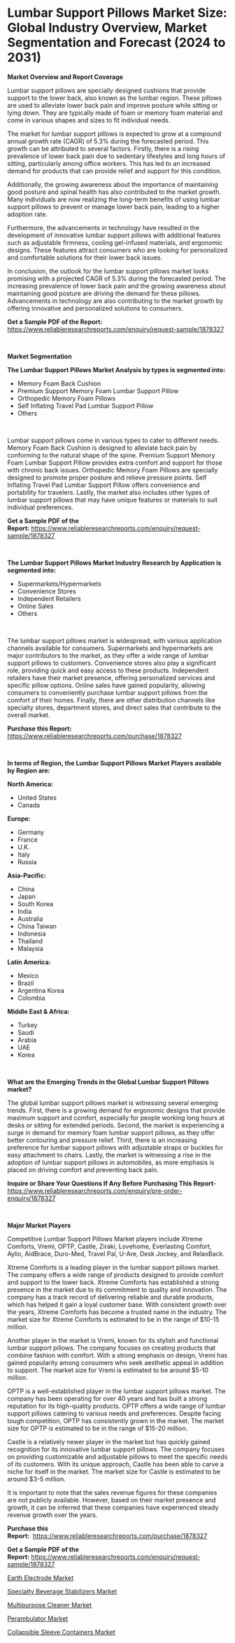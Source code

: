 <p><h1>Lumbar Support Pillows Market Size: Global Industry Overview, Market Segmentation and Forecast (2024 to 2031)</h1></p><p><strong>Market Overview and Report Coverage</strong></p>
<p><p>Lumbar support pillows are specially designed cushions that provide support to the lower back, also known as the lumbar region. These pillows are used to alleviate lower back pain and improve posture while sitting or lying down. They are typically made of foam or memory foam material and come in various shapes and sizes to fit individual needs.</p><p>The market for lumbar support pillows is expected to grow at a compound annual growth rate (CAGR) of 5.3% during the forecasted period. This growth can be attributed to several factors. Firstly, there is a rising prevalence of lower back pain due to sedentary lifestyles and long hours of sitting, particularly among office workers. This has led to an increased demand for products that can provide relief and support for this condition.</p><p>Additionally, the growing awareness about the importance of maintaining good posture and spinal health has also contributed to the market growth. Many individuals are now realizing the long-term benefits of using lumbar support pillows to prevent or manage lower back pain, leading to a higher adoption rate.</p><p>Furthermore, the advancements in technology have resulted in the development of innovative lumbar support pillows with additional features such as adjustable firmness, cooling gel-infused materials, and ergonomic designs. These features attract consumers who are looking for personalized and comfortable solutions for their lower back issues.</p><p>In conclusion, the outlook for the lumbar support pillows market looks promising with a projected CAGR of 5.3% during the forecasted period. The increasing prevalence of lower back pain and the growing awareness about maintaining good posture are driving the demand for these pillows. Advancements in technology are also contributing to the market growth by offering innovative and personalized solutions to consumers.</p></p>
<p><strong>Get a Sample PDF of the Report:</strong> <a href="https://www.reliableresearchreports.com/enquiry/request-sample/1878327">https://www.reliableresearchreports.com/enquiry/request-sample/1878327</a></p>
<p>&nbsp;</p>
<p><strong>Market Segmentation</strong></p>
<p><strong>The Lumbar Support Pillows Market Analysis by types is segmented into:</strong></p>
<p><ul><li>Memory Foam Back Cushion</li><li>Premium Support Memory Foam Lumbar Support Pillow</li><li>Orthopedic Memory Foam Pillows</li><li>Self Inflating Travel Pad Lumbar Support Pillow</li><li>Others</li></ul></p>
<p>&nbsp;</p>
<p><p>Lumbar support pillows come in various types to cater to different needs. Memory Foam Back Cushion is designed to alleviate back pain by conforming to the natural shape of the spine. Premium Support Memory Foam Lumbar Support Pillow provides extra comfort and support for those with chronic back issues. Orthopedic Memory Foam Pillows are specially designed to promote proper posture and relieve pressure points. Self Inflating Travel Pad Lumbar Support Pillow offers convenience and portability for travelers. Lastly, the market also includes other types of lumbar support pillows that may have unique features or materials to suit individual preferences.</p></p>
<p><strong>Get a Sample PDF of the Report:</strong>&nbsp;<a href="https://www.reliableresearchreports.com/enquiry/request-sample/1878327">https://www.reliableresearchreports.com/enquiry/request-sample/1878327</a></p>
<p>&nbsp;</p>
<p><strong>The Lumbar Support Pillows Market Industry Research by Application is segmented into:</strong></p>
<p><ul><li>Supermarkets/Hypermarkets</li><li>Convenience Stores</li><li>Independent Retailers</li><li>Online Sales</li><li>Others</li></ul></p>
<p>&nbsp;</p>
<p><p>The lumbar support pillows market is widespread, with various application channels available for consumers. Supermarkets and hypermarkets are major contributors to the market, as they offer a wide range of lumbar support pillows to customers. Convenience stores also play a significant role, providing quick and easy access to these products. Independent retailers have their market presence, offering personalized services and specific pillow options. Online sales have gained popularity, allowing consumers to conveniently purchase lumbar support pillows from the comfort of their homes. Finally, there are other distribution channels like specialty stores, department stores, and direct sales that contribute to the overall market.</p></p>
<p><strong>Purchase this Report:</strong>&nbsp; <a href="https://www.reliableresearchreports.com/purchase/1878327">https://www.reliableresearchreports.com/purchase/1878327</a></p>
<p>&nbsp;</p>
<p><strong>In terms of Region, the Lumbar Support Pillows Market Players available by Region are:</strong></p>
<p>
    <p> <strong> North America: </strong>
        <ul>
            <li>United States</li>
            <li>Canada</li>
        </ul>
        </p> 
    <p> <strong> Europe: </strong>
        <ul>
            <li>Germany</li>
            <li>France</li>
            <li>U.K.</li>
            <li>Italy</li>
            <li>Russia</li>
        </ul>
        </p> 
    <p> <strong> Asia-Pacific: </strong>
        <ul>
            <li>China</li>
            <li>Japan</li>
            <li>South Korea</li>
            <li>India</li>
            <li>Australia</li>
            <li>China Taiwan</li>
            <li>Indonesia</li>
            <li>Thailand</li>
            <li>Malaysia</li>
        </ul>
        </p> 
    <p> <strong> Latin America: </strong>
        <ul>
            <li>Mexico</li>
            <li>Brazil</li>
            <li>Argentina Korea</li>
            <li>Colombia</li>
        </ul>
        </p> 
    <p> <strong> Middle East & Africa: </strong>
        <ul>
            <li>Turkey</li>
            <li>Saudi</li>
            <li>Arabia</li>
            <li>UAE</li>
            <li>Korea</li>
        </ul>
    </p>
    </p>
<p>&nbsp;</p>
<p><strong>What are the Emerging Trends in the Global Lumbar Support Pillows market?</strong></p>
<p><p>The global lumbar support pillows market is witnessing several emerging trends. First, there is a growing demand for ergonomic designs that provide maximum support and comfort, especially for people working long hours at desks or sitting for extended periods. Second, the market is experiencing a surge in demand for memory foam lumbar support pillows, as they offer better contouring and pressure relief. Third, there is an increasing preference for lumbar support pillows with adjustable straps or buckles for easy attachment to chairs. Lastly, the market is witnessing a rise in the adoption of lumbar support pillows in automobiles, as more emphasis is placed on driving comfort and preventing back pain.</p></p>
<p><strong>Inquire or Share Your Questions If Any Before Purchasing This Report</strong>- <a href="https://www.reliableresearchreports.com/enquiry/pre-order-enquiry/1878327">https://www.reliableresearchreports.com/enquiry/pre-order-enquiry/1878327</a></p>
<p>&nbsp;</p>
<p><strong>Major Market Players</strong></p>
<p><p>Competitive Lumbar Support Pillows Market players include Xtreme Comforts, Vremi, OPTP, Castle, Ziraki, Lovehome, Everlasting Comfort, Aylio, AidBrace, Duro-Med, Travel Pal, U-Are, Desk Jockey, and RelaxBack.</p><p>Xtreme Comforts is a leading player in the lumbar support pillows market. The company offers a wide range of products designed to provide comfort and support to the lower back. Xtreme Comforts has established a strong presence in the market due to its commitment to quality and innovation. The company has a track record of delivering reliable and durable products, which has helped it gain a loyal customer base. With consistent growth over the years, Xtreme Comforts has become a trusted name in the industry. The market size for Xtreme Comforts is estimated to be in the range of $10-15 million.</p><p>Another player in the market is Vremi, known for its stylish and functional lumbar support pillows. The company focuses on creating products that combine fashion with comfort. With a strong emphasis on design, Vremi has gained popularity among consumers who seek aesthetic appeal in addition to support. The market size for Vremi is estimated to be around $5-10 million.</p><p>OPTP is a well-established player in the lumbar support pillows market. The company has been operating for over 40 years and has built a strong reputation for its high-quality products. OPTP offers a wide range of lumbar support pillows catering to various needs and preferences. Despite facing tough competition, OPTP has consistently grown in the market. The market size for OPTP is estimated to be in the range of $15-20 million.</p><p>Castle is a relatively newer player in the market but has quickly gained recognition for its innovative lumbar support pillows. The company focuses on providing customizable and adjustable pillows to meet the specific needs of its customers. With its unique approach, Castle has been able to carve a niche for itself in the market. The market size for Castle is estimated to be around $3-5 million.</p><p>It is important to note that the sales revenue figures for these companies are not publicly available. However, based on their market presence and growth, it can be inferred that these companies have experienced steady revenue growth over the years.</p></p>
<p><strong>Purchase this Report:</strong>&nbsp;&nbsp;<a href="https://www.reliableresearchreports.com/purchase/1878327">https://www.reliableresearchreports.com/purchase/1878327</a></p>
<p></p>
<p><strong>Get a Sample PDF of the Report:</strong>&nbsp;<a href="https://www.reliableresearchreports.com/enquiry/request-sample/1878327">https://www.reliableresearchreports.com/enquiry/request-sample/1878327</a></p>
<p><p><a href="https://www.linkedin.com/pulse/earth-electrode-market-research-report-unlocks-analysis-2jyjc/">Earth Electrode Market</a></p><p><a href="https://www.linkedin.com/pulse/specialty-beverage-stabilizers-market-size-share-global-analysis-hfkec/">Specialty Beverage Stabilizers Market</a></p><p><a href="https://www.linkedin.com/pulse/decoding-multipurpose-cleaner-market-deep-dive-latest-trends-ycjrc/">Multipurpose Cleaner Market</a></p><p><a href="https://github.com/rexevange/Market-Research-Report-List-2/blob/main/perambulator-market.md">Perambulator Market</a></p><p><a href="https://github.com/lilstefpacute/Market-Research-Report-List-2/blob/main/collapsible-sleeve-containers-market.md">Collapsible Sleeve Containers Market</a></p></p>